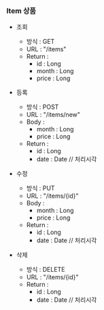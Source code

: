 ### Item 상품

* 조회

    - 방식 : GET 
    - URL : "/items"
    - Return :
        - id : Long
        - month : Long
        - price : Long

* 등록

    - 방식 : POST 
    - URL : "/items/new"
    - Body : 
        - month : Long
        - price : Long
    - Return :
        - id : Long 
        - date : Date // 처리시각 

* 수정

    - 방식 : PUT 
    - URL : "/items/{id}"
    - Body : 
        - month : Long
        - price : Long
    - Return :
        - id : Long 
        - date : Date // 처리시각 
* 삭제

    - 방식 : DELETE 
    - URL : "/items/{id}"
    - Return :
        - id : Long 
        - date : Date // 처리시각 
